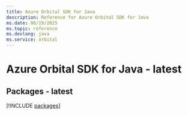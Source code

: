 ```yaml
---
title: Azure Orbital SDK for Java
description: Reference for Azure Orbital SDK for Java
ms.date: 06/19/2025
ms.topic: reference
ms.devlang: java
ms.service: orbital
---
```

# Azure Orbital SDK for Java - latest
## Packages - latest
[!INCLUDE [packages](orbital-index.md)]